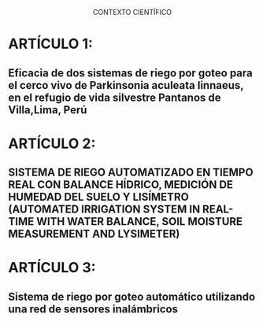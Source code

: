 <p align="center">
  CONTEXTO CIENTÍFICO
</p>

# ARTÍCULO 1:
## Eficacia de dos sistemas de riego por goteo para el cerco vivo de Parkinsonia aculeata linnaeus, en el refugio de vida silvestre Pantanos de Villa,Lima, Perú


# ARTÍCULO 2:
## SISTEMA DE RIEGO AUTOMATIZADO EN TIEMPO REAL CON BALANCE HÍDRICO, MEDICIÓN DE HUMEDAD DEL SUELO Y LISÍMETRO (AUTOMATED IRRIGATION SYSTEM IN REAL-TIME WITH WATER BALANCE, SOIL MOISTURE MEASUREMENT AND LYSIMETER)

# ARTÍCULO 3:
## Sistema de riego por goteo automático utilizando una red de sensores inalámbricos
